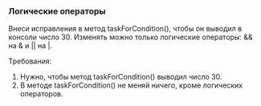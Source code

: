 
### Логические операторы

Внеси исправления в метод taskForCondition(), чтобы он выводил в консоли число 30. Изменять можно только логические операторы:
&amp;&amp; на &amp; и || на |.


Требования:
1.	Нужно, чтобы метод taskForCondition() выводил число 30.
2.	В методе taskForCondition() не меняй ничего, кроме логических операторов.


